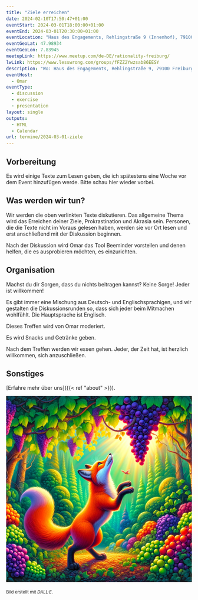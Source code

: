 ```yaml
---
title: "Ziele erreichen"
date: 2024-02-10T17:50:47+01:00
eventStart: 2024-03-01T18:00:00+01:00
eventEnd: 2024-03-01T20:30:00+01:00
eventLocation: "Haus des Engagements, Rehlingstraße 9 (Innenhof), 79100 Freiburg"
eventGeoLat: 47.98934
eventGeoLon: 7.83945
meetupLink: https://www.meetup.com/de-DE/rationality-freiburg/
lwLink: https://www.lesswrong.com/groups/fFZZ2Ywzsab86EESY
description: "Wo: Haus des Engagements, Rehlingstraße 9, 79100 Freiburg. Wann: Freitag, 1. März 2024 um 18:00 Uhr MEZ."
eventHost:
  - Omar
eventType:
  - discussion
  - exercise
  - presentation
layout: single
outputs:
  - HTML
  - Calendar
url: termine/2024-03-01-ziele
---
```


## Vorbereitung

Es wird einige Texte zum Lesen geben, die ich spätestens eine Woche vor dem
Event hinzufügen werde. Bitte schau hier wieder vorbei.


## Was werden wir tun?

Wir werden die oben verlinkten Texte diskutieren. Das allgemeine Thema wird das
Erreichen deiner Ziele, Prokrastination und Akrasia sein. Personen, die die
Texte nicht im Voraus gelesen haben, werden sie vor Ort lesen und erst
anschließend mit der Diskussion beginnen.

Nach der Diskussion wird Omar das Tool Beeminder vorstellen und denen helfen,
die es ausprobieren möchten, es einzurichten.


## Organisation

Machst du dir Sorgen, dass du nichts beitragen kannst? Keine Sorge! Jeder ist
willkommen!

Es gibt immer eine Mischung aus Deutsch- und Englischsprachigen, und wir
gestalten die Diskussionsrunden so, dass sich jeder beim Mitmachen wohlfühlt.
Die Hauptsprache ist Englisch.

Dieses Treffen wird von Omar moderiert.

Es wird Snacks und Getränke geben.

Nach dem Treffen werden wir essen gehen. Jeder, der Zeit hat, ist herzlich
willkommen, sich anzuschließen.


## Sonstiges

[Erfahre mehr über uns]({{< ref "about" >}}).

![Ein Fuchs greift nach Trauben](cover.png "Ein Fuchs greift nach Trauben")

<small>Bild erstellt mit _DALL·E_.</small>
